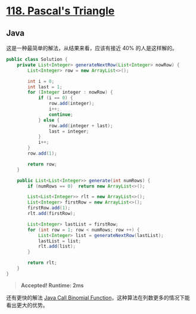 # [118. Pascal's Triangle](https://leetcode.com/problems/pascals-triangle/)

## Java

这是一种最简单的解法，从结果来看，应该有接近 40% 的人是这样解的。

```java
public class Solution {
    private List<Integer> generateNextRow(List<Integer> nowRow) {
        List<Integer> row = new ArrayList<>();

        int i = 0;
        int last = 1;
        for (Integer integer : nowRow) {
            if (i == 0) {
                row.add(integer);
                i++;
                continue;
            } else {
                row.add(integer + last);
                last = integer;
            }
            i++;
        }
        row.add(1);

        return row;
    }

    public List<List<Integer>> generate(int numRows) {
        if (numRows == 0)  return new ArrayList<>();

        List<List<Integer>> rlt = new ArrayList<>();
        List<Integer> firstRow = new ArrayList<>();
        firstRow.add(1);
        rlt.add(firstRow);

        List<Integer> lastList = firstRow;
        for (int row = 1; row < numRows; row ++) {
            List<Integer> list = generateNextRow(lastList);
            lastList = list;
            rlt.add(list);
        }

        return rlt;
    }
}
```

> **Accepted! Runtime: 2ms**

还有更快的解法 [Java Call Binomial Function](https://discuss.leetcode.com/topic/51115/java-call-binomial-function-1ms-40)，这种算法在列数更多的情况下能看出更大的优势。